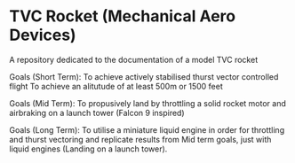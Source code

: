 # TVC Rocket (Mechanical Aero Devices)
A repository dedicated to the documentation of a model TVC rocket

Goals (Short Term):
To achieve actively stabilised thurst vector controlled flight
To achieve an alitutude of at least 500m or 1500 feet

Goals (Mid Term):
To propusively land by throttling a solid rocket motor and airbraking on a launch tower (Falcon 9 inspired)

Goals (Long Term):
To utilise a miniature liquid engine in order for throttling and thurst vectoring and replicate
results from Mid term goals, just with liquid engines (Landing on a launch tower).

